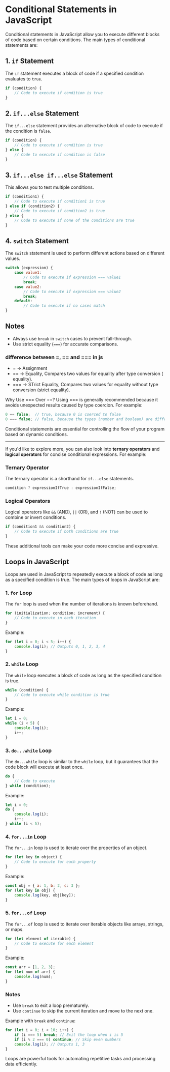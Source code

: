 # Conditional Statements in JavaScript

Conditional statements in JavaScript allow you to execute different blocks of code based on certain conditions. The main types of conditional statements are:

## 1. `if` Statement
The `if` statement executes a block of code if a specified condition evaluates to `true`.

```javascript
if (condition) {
    // Code to execute if condition is true
}
```

## 2. `if...else` Statement
The `if...else` statement provides an alternative block of code to execute if the condition is `false`.

```javascript
if (condition) {
    // Code to execute if condition is true
} else {
    // Code to execute if condition is false
}
```

## 3. `if...else if...else` Statement
This allows you to test multiple conditions.

```javascript
if (condition1) {
    // Code to execute if condition1 is true
} else if (condition2) {
    // Code to execute if condition2 is true
} else {
    // Code to execute if none of the conditions are true
}
```

## 4. `switch` Statement
The `switch` statement is used to perform different actions based on different values.

```javascript
switch (expression) {
    case value1:
        // Code to execute if expression === value1
        break;
    case value2:
        // Code to execute if expression === value2
        break;
    default:
        // Code to execute if no cases match
}
```

## Notes
- Always use `break` in `switch` cases to prevent fall-through.
- Use strict equality (`===`) for accurate comparisons.

### difference between =, == and === in js
* = -> Assignment
* == -> Equality, Compares two values for equality after type conversion ( equality).
* === -> STrict Equality, Compares two values for equality without type conversion (strict equality).

Why Use === Over ==?
Using === is generally recommended because it avoids unexpected results caused by type coercion. For example:
```js
0 == false;  // true, because 0 is coerced to false
0 === false; // false, because the types (number and boolean) are different
```


Conditional statements are essential for controlling the flow of your program based on dynamic conditions.

---

If you'd like to explore more, you can also look into **ternary operators** and **logical operators** for concise conditional expressions. For example:

### Ternary Operator
The ternary operator is a shorthand for `if...else` statements.

```javascript
condition ? expressionIfTrue : expressionIfFalse;
```

### Logical Operators
Logical operators like `&&` (AND), `||` (OR), and `!` (NOT) can be used to combine or invert conditions.

```javascript
if (condition1 && condition2) {
    // Code to execute if both conditions are true
}
```

These additional tools can make your code more concise and expressive.



## Loops in JavaScript

Loops are used in JavaScript to repeatedly execute a block of code as long as a specified condition is true. The main types of loops in JavaScript are:

### 1. `for` Loop
The `for` loop is used when the number of iterations is known beforehand.

```javascript
for (initialization; condition; increment) {
    // Code to execute in each iteration
}
```

Example:
```javascript
for (let i = 0; i < 5; i++) {
    console.log(i); // Outputs 0, 1, 2, 3, 4
}
```

### 2. `while` Loop
The `while` loop executes a block of code as long as the specified condition is true.

```javascript
while (condition) {
    // Code to execute while condition is true
}
```

Example:
```javascript
let i = 0;
while (i < 5) {
    console.log(i);
    i++;
}
```

### 3. `do...while` Loop
The `do...while` loop is similar to the `while` loop, but it guarantees that the code block will execute at least once.

```javascript
do {
    // Code to execute
} while (condition);
```

Example:
```javascript
let i = 0;
do {
    console.log(i);
    i++;
} while (i < 5);
```

### 4. `for...in` Loop
The `for...in` loop is used to iterate over the properties of an object.

```javascript
for (let key in object) {
    // Code to execute for each property
}
```

Example:
```javascript
const obj = { a: 1, b: 2, c: 3 };
for (let key in obj) {
    console.log(key, obj[key]);
}
```

### 5. `for...of` Loop
The `for...of` loop is used to iterate over iterable objects like arrays, strings, or maps.

```javascript
for (let element of iterable) {
    // Code to execute for each element
}
```

Example:
```javascript
const arr = [1, 2, 3];
for (let num of arr) {
    console.log(num);
}
```

### Notes
- Use `break` to exit a loop prematurely.
- Use `continue` to skip the current iteration and move to the next one.

Example with `break` and `continue`:
```javascript
for (let i = 0; i < 10; i++) {
    if (i === 5) break; // Exit the loop when i is 5
    if (i % 2 === 0) continue; // Skip even numbers
    console.log(i); // Outputs 1, 3
}
```

Loops are powerful tools for automating repetitive tasks and processing data efficiently.